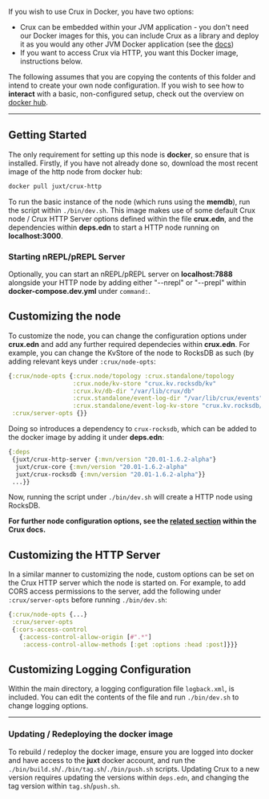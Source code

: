 If you wish to use Crux in Docker, you have two options:
- Crux can be embedded within your JVM application - you don't need our Docker images for this, you can include Crux as a library and deploy it as you would any other JVM Docker application (see the [docs](https://opencrux.com/docs))
- If you want to access Crux via HTTP, you want this Docker image, instructions below.

The following assumes that you are copying the contents of this folder and intend to create your own node configuration. If you wish to see how to **interact** with a basic, non-configured setup, check out the overview on [docker hub](https://hub.docker.com/r/juxt/crux-http).

---
## Getting Started

The only requirement for setting up this node is **docker**, so ensure that is installed. Firstly, if you have not already done so,
download the most recent image of the http node from docker hub:

```bash
docker pull juxt/crux-http
```

To run the basic instance of the node (which runs using the **memdb**), run the script within `./bin/dev.sh`. This image makes use of
some default Crux node / Crux HTTP Server options defined within the file **crux.edn**, and the dependencies within **deps.edn** to
start a HTTP node running on **localhost:3000**.

### Starting nREPL/pREPL Server

Optionally, you can start an nREPL/pREPL server on **localhost:7888** alongside your HTTP node by adding either "--nrepl" or "--prepl" within **docker-compose.dev.yml** under `command:`.


## Customizing the node

To customize the node, you can change the configuration options under **crux.edn** and add any further required dependecies
within **crux.edn**. For example, you can change the KvStore of the node to RocksDB as such (by adding relevant keys under
`:crux/node-opts`:

```clojure
{:crux/node-opts {:crux.node/topology :crux.standalone/topology
                  :crux.node/kv-store "crux.kv.rocksdb/kv"
                  :crux.kv/db-dir "/var/lib/crux/db"
                  :crux.standalone/event-log-dir "/var/lib/crux/events"
                  :crux.standalone/event-log-kv-store "crux.kv.rocksdb/kv"}
 :crux/server-opts {}}
```

Doing so introduces a dependency to `crux-rocksdb`, which can be added to the docker image by adding it under **deps.edn**:

```clojure
{:deps
 {juxt/crux-http-server {:mvn/version "20.01-1.6.2-alpha"}
  juxt/crux-core {:mvn/version "20.01-1.6.2-alpha"
  juxt/crux-rocksdb {:mvn/version "20.01-1.6.2-alpha"}}
 ...}}
```

Now, running the script under `./bin/dev.sh` will create a HTTP node using RocksDB.

**For further node configuration options, see the [related section](https://opencrux.com/docs#configuration) within the Crux docs.**

## Customizing the HTTP Server

In a similar manner to customizing the node, custom options can be set on the Crux HTTP server which the node is started on.
For example, to add CORS access permissions to the server, add the following under `:crux/server-opts` before running `./bin/dev.sh`:

```clojure
{:crux/node-opts {...}
 :crux/server-opts
 {:cors-access-control
   {:access-control-allow-origin [#".*"]
    :access-control-allow-methods [:get :options :head :post]}}}
```

## Customizing Logging Configuration

Within the main directory, a logging configuration file `logback.xml`, is included. You can edit the contents of the file and run `./bin/dev.sh` to change logging options.

---

### Updating / Redeploying the docker image

To rebuild / redeploy the docker image, ensure you are logged into docker and have access to the **juxt** docker account, and run the `./bin/build.sh`/`./bin/tag.sh`/`./bin/push.sh` scripts. Updating Crux to a new version requires updating the versions within `deps.edn`, and changing the tag version within `tag.sh`/`push.sh`.

